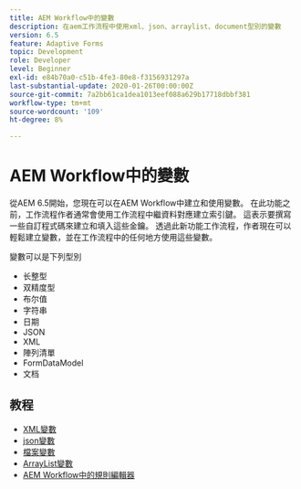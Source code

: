 ```yaml
---
title: AEM Workflow中的變數
description: 在aem工作流程中使用xml、json、arraylist、document型別的變數
version: 6.5
feature: Adaptive Forms
topic: Development
role: Developer
level: Beginner
exl-id: e84b70a0-c51b-4fe3-80e8-f3156931297a
last-substantial-update: 2020-01-26T00:00:00Z
source-git-commit: 7a2bb61ca1dea1013eef088a629b17718dbbf381
workflow-type: tm+mt
source-wordcount: '109'
ht-degree: 8%

---
```


# AEM Workflow中的變數

從AEM 6.5開始，您現在可以在AEM Workflow中建立和使用變數。 在此功能之前，工作流程作者通常會使用工作流程中繼資料對應建立索引鍵。 這表示要撰寫一些自訂程式碼來建立和填入這些金鑰。 透過此新功能工作流程，作者現在可以輕鬆建立變數，並在工作流程中的任何地方使用這些變數。

變數可以是下列型別

* 长整型
* 双精度型
* 布尔值
* 字符串
* 日期
* JSON
* XML
* 陣列清單
* FormDataModel
* 文档

## 教程

* [XML變數](part1.md)
* [json變數](part2.md)
* [檔案變數](part3.md)
* [ArrayList變數](part4.md)
* [AEM Workflow中的規則編輯器](part5.md)
